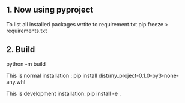 ## 1. Now using pyproject

To list all installed packages wrtite to requirement.txt
    pip freeze > requirements.txt

## 2. Build 
python -m build

This is normal installation : 
pip install dist/my_project-0.1.0-py3-none-any.whl

This is development installation:
pip install -e .

